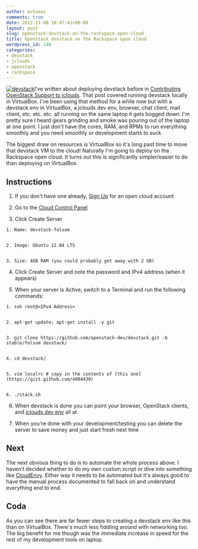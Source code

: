 ```yaml
---
author: evtoews
comments: true
date: 2012-11-08 16:47:41+00:00
layout: post
slug: openstack-devstack-on-the-rackspace-open-cloud
title: OpenStack devstack on the Rackspace open cloud
wordpress_id: 146
categories:
- devstack
- jclouds
- openstack
- rackspace
---
```


[![devstack](http://phymata.files.wordpress.com/2012/11/devstack.png)](http://phymata.files.wordpress.com/2012/11/devstack.png)I've written about deploying devstack before in [Contributing OpenStack Support to jclouds](http://blog.phymata.com/2012/10/03/contributing-openstack-support-to-jclouds/). That post covered running devstack locally in VirtualBox. I've been using that method for a while now but with a devstack env in VirtualBox, a jclouds dev env, browser, chat client, mail client, etc. etc. etc. all running on the same laptop it gets bogged down. I'm pretty sure I heard gears grinding and smoke was pouring out of the laptop at one point. I just don't have the cores, RAM, and RPMs to run everything smoothly and you need smoothly or development starts to suck.

The biggest draw on resources is VirtualBox so it's long past time to move that devstack VM to the cloud! Naturally I'm going to deploy on the Rackspace open cloud. It turns out this is significantly simpler/easier to do than deploying on VirtualBox.


## Instructions





	
  1. If you don't have one already, [Sign Up](https://cart.rackspace.com/cloud/) for an open cloud account

	
  2. Go to the [Cloud Control Panel](https://mycloud.rackspace.com)

	
  3. Click Create Server

	
    1. Name: devstack-folsom

	
    2. Image: Ubuntu 12.04 LTS

	
    3. Size: 4GB RAM (you could probably get away with 2 GB)




	
  4. Click Create Server and note the password and IPv4 address (when it appears)

	
  5. When your server is Active, switch to a Terminal and run the following commands:

	
    1. ssh root@<IPv4 Address>

	
    2. apt-get update; apt-get install -y git

	
    3. git clone https://github.com/openstack-dev/devstack.git -b stable/folsom devstack/

	
    4. cd devstack/

	
    5. vim localrc # copy in the contents of [this one](https://gist.github.com/4004430)

	
    6. ./stack.sh




	
  6. When devstack is done you can point your browser, OpenStack clients, and [jclouds dev env](http://blog.phymata.com/2012/09/04/jclouds-and-openstack/) all at <IPv4 Address>

	
  7. When you're done with your development/testing you can delete the server to save money and just start fresh next time




## Next


The next obvious thing to do is to automate the whole process above. I haven't decided whether to do my own custom script or dive into something like [CloudEnvy](https://github.com/cloudenvy/cloudenvy). Either way it needs to be automated but it's always good to have the manual process documented to fall back on and understand everything end to end.


## Coda


As you can see there are far fewer steps to creating a devstack env like this than on VirtualBox. There's much less fiddling around with networking too. The big benefit for me though was the immediate increase in speed for the rest of my development tools on laptop.
